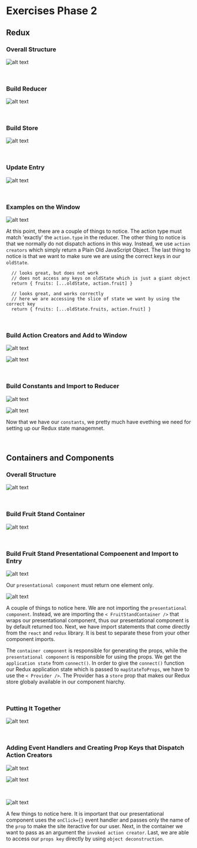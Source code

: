 # Exercises Phase 2 

## **Redux**

### **Overall Structure**

![alt text](./Screen&#32;Shot&#32;2019-12-06&#32;at&#32;4.16.27&#32;PM.jpg "Overall Structre")

&nbsp;

### **Build Reducer**

![alt text](./Screen&#32;Shot&#32;2019-12-06&#32;at&#32;4.47.04&#32;PM.jpg "Build Reducer")

&nbsp;

### **Build Store**

![alt text](./Screen&#32;Shot&#32;2019-12-06&#32;at&#32;4.30.04&#32;PM.jpg "Build Store")

&nbsp;

### **Update Entry**

![alt text](./Screen&#32;Shot&#32;2019-12-06&#32;at&#32;4.39.08&#32;PM.jpg "Update Entry")

&nbsp;

### **Examples on the Window**

![alt text](./Screen&#32;Shot&#32;2019-12-06&#32;at&#32;5.11.05&#32;PM.jpg "Examples on the Window")

At this point, there are a couple of things to notice. The action type must match 'exactly' the `action.type` in the reducer. The other thing to notice is that we normally do not dispatch actions in this way. Instead, we use `action creators` which simply return a Plain Old JavaScript Object. The last thing to notice is that we want to make sure we are using the correct keys in our `oldState`. 

      // looks great, but does not work
      // does not access any keys on oldState which is just a giant object
      return { fruits: [...oldState, action.fruit] } 

      // looks great, and works correctly
      // here we are accessing the slice of state we want by using the correct key
      return { fruits: [...oldState.fruits, action.fruit] }

&nbsp;

### **Build Action Creators and Add to Window**

![alt text](./Screen&#32;Shot&#32;2019-12-06&#32;at&#32;5.25.46&#32;PM.jpg "Build Action Creators")

![alt text](./Screen&#32;Shot&#32;2019-12-06&#32;at&#32;5.28.27&#32;PM.jpg "Putting on the Window")

&nbsp;

### **Build Constants and Import to Reducer** 

![alt text](./Screen&#32;Shot&#32;2019-12-06&#32;at&#32;5.37.56&#32;PM.jpg "Build Constants")

![alt text](./Screen&#32;Shot&#32;2019-12-06&#32;at&#32;5.40.24&#32;PM.jpg "Import Constants to Reducer")

Now that we have our `constants`, we pretty much have evething we need for setting up our Redux state managemnet.

&nbsp;

## **Containers and Components** 

### **Overall Structure**

![alt text](./Screen&#32;Shot&#32;2019-12-06&#32;at&#32;5.53.39&#32;PM.jpg "Overall Structure")

&nbsp;

### **Build Fruit Stand Container**

![alt text](./Screen&#32;Shot&#32;2019-12-06&#32;at&#32;6.07.08&#32;PM.jpg "Fruit Stand Container")

&nbsp;

### **Build Fruit Stand Presentational Compoenent and Import to Entry**

![alt text](./Screen&#32;Shot&#32;2019-12-06&#32;at&#32;6.22.31&#32;PM.jpg "Presentational Component")

Our `presentational component` must return one element only. 

![alt text](./Screen&#32;Shot&#32;2019-12-06&#32;at&#32;6.27.41&#32;PM.jpg "Import to Entry")

A couple of things to notice here. We are not importing the `presentational component`. Instead, we are importing the `< FruitStandContainer />` that wraps our presentational component, thus our presentational component is by default returned too. Next, we have import statements that come directly from the `react` and `redux` library. It is best to separate these from your other component imports.  

The `container component` is responsible for generating the props, while the `presentational component` is responsible for using the props. We get the `application state` from `connect()`. In order to give the `connect()` function our Redux application state which is passed to `mapStateToProps`, we have to use the `< Provider />`. The Provider has a `store` prop that makes our Redux store globaly available in our component hiarchy. 

&nbsp;

### **Putting It Together**

![alt text](./Screen&#32;Shot&#32;2019-12-06&#32;at&#32;6.40.15&#32;PM.jpg "Putting It Together")

&nbsp;

### **Adding Event Handlers and Creating Prop Keys that Dispatch Action Creators**

![alt text](./Screen&#32;Shot&#32;2019-12-06&#32;at&#32;6.57.48&#32;PM.jpg "Adding Event Hanlders")

![alt text](./Screen&#32;Shot&#32;2019-12-06&#32;at&#32;6.58.53&#32;PM.jpg "Creating Prop Keys that Dispatch Action Creators")

&nbsp;

![alt text](./Screen&#32;Shot&#32;2019-12-06&#32;at&#32;7.03.49&#32;PM.jpg "User Interface")


A few things to notice here. It is important that our presentational component uses the `onClick={}` event handler and passes only the name of the `prop` to make the site iteractive for our user. Next, in the container we want to pass as an argument the `invoked action creator`. Last, we are able to access our `props key` directly by using `object deconstruction`.  




